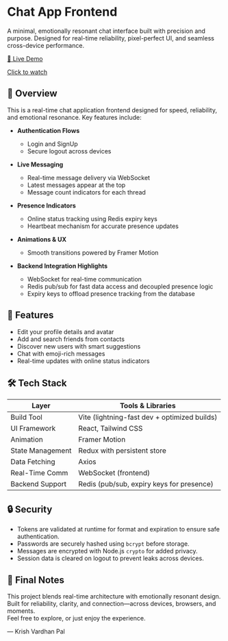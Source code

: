 # Chat App Frontend

A minimal, emotionally resonant chat interface built with precision and purpose. Designed for real-time reliability, pixel-perfect UI, and seamless cross-device performance.

[🔗 Live Demo](https://chat-app-delta-henna-92.vercel.app)

[Click to watch](https://github.com/Tech-Naruto/User-Attachments/blob/main/videos/Chat%20App%20Demo.mp4)

## 🧩 Overview

This is a real-time chat application frontend designed for speed, reliability, and emotional resonance. Key features include:

- **Authentication Flows**

  - Login and SignUp
  - Secure logout across devices

- **Live Messaging**

  - Real-time message delivery via WebSocket
  - Latest messages appear at the top
  - Message count indicators for each thread

- **Presence Indicators**

  - Online status tracking using Redis expiry keys
  - Heartbeat mechanism for accurate presence updates

- **Animations & UX**

  - Smooth transitions powered by Framer Motion

- **Backend Integration Highlights**

  - WebSocket for real-time communication
  - Redis pub/sub for fast data access and decoupled presence logic
  - Expiry keys to offload presence tracking from the database

## 🚀 Features

- Edit your profile details and avatar
- Add and search friends from contacts
- Discover new users with smart suggestions
- Chat with emoji-rich messages
- Real-time updates with online status indicators

## 🛠 Tech Stack

| Layer            | Tools & Libraries                            |
| ---------------- | -------------------------------------------- |
| Build Tool       | Vite (lightning-fast dev + optimized builds) |
| UI Framework     | React, Tailwind CSS                          |
| Animation        | Framer Motion                                |
| State Management | Redux with persistent store                  |
| Data Fetching    | Axios                                        |
| Real-Time Comm   | WebSocket (frontend)                         |
| Backend Support  | Redis (pub/sub, expiry keys for presence)    |

## 🔒 Security

- Tokens are validated at runtime for format and expiration to ensure safe authentication.
- Passwords are securely hashed using `bcrypt` before storage.
- Messages are encrypted with Node.js `crypto` for added privacy.
- Session data is cleared on logout to prevent leaks across devices.

## 🧭 Final Notes

This project blends real-time architecture with emotionally resonant design.  
Built for reliability, clarity, and connection—across devices, browsers, and moments.  
Feel free to explore, or just enjoy the experience.

— Krish Vardhan Pal
